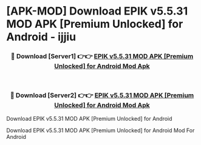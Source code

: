 # [APK-MOD] Download EPIK v5.5.31 MOD APK [Premium Unlocked] for Android - ijjiu


<div align="center">
<h3>🔴 Download [Server1] 👉👉 <a href="https://apk-comot.site?title=EPIK_v5.5.31_MOD_APK_[Premium_Unlocked]_for_Android">EPIK v5.5.31 MOD APK [Premium Unlocked] for Android Mod Apk</a></h3><br>
<h3>🔴 Download [Server2] 👉👉 <a href="https://apk-comot.site?title=EPIK_v5.5.31_MOD_APK_[Premium_Unlocked]_for_Android">EPIK v5.5.31 MOD APK [Premium Unlocked] for Android Mod Apk</a></h3>
</div>



Download EPIK v5.5.31 MOD APK [Premium Unlocked] for Android 

Download EPIK v5.5.31 MOD APK [Premium Unlocked] for Android Mod For Android